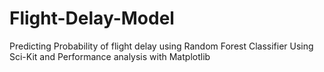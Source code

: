 # Flight-Delay-Model
Predicting Probability of flight delay using Random Forest Classifier Using Sci-Kit and Performance analysis with Matplotlib
